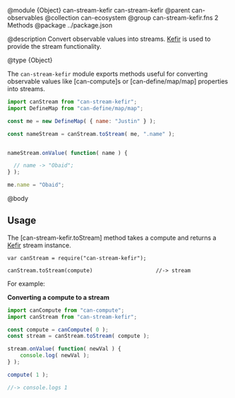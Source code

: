 @module {Object} can-stream-kefir can-stream-kefir
@parent can-observables
@collection can-ecosystem
@group can-stream-kefir.fns 2 Methods
@package ../package.json

@description Convert observable values into streams. [Kefir](https://rpominov.github.io/kefir/) is used to provide the stream functionality.

@type {Object}

  The `can-stream-kefir` module exports methods useful for converting observable values like [can-compute]s
  or [can-define/map/map] properties into streams.

  ```js
import canStream from "can-stream-kefir";
import DefineMap from "can-define/map/map";

const me = new DefineMap( { name: "Justin" } );

const nameStream = canStream.toStream( me, ".name" );


nameStream.onValue( function( name ) {

	// name -> "Obaid";
} );

me.name = "Obaid";
```

@body

## Usage

The [can-stream-kefir.toStream] method takes a compute and returns a [Kefir](https://rpominov.github.io/kefir/) stream instance.

```
var canStream = require("can-stream-kefir");

canStream.toStream(compute)                    //-> stream
```

For example:

__Converting a compute to a stream__

```js
import canCompute from "can-compute";
import canStream from "can-stream-kefir";

const compute = canCompute( 0 );
const stream = canStream.toStream( compute );

stream.onValue( function( newVal ) {
	console.log( newVal );
} );

compute( 1 );

//-> console.logs 1
```

